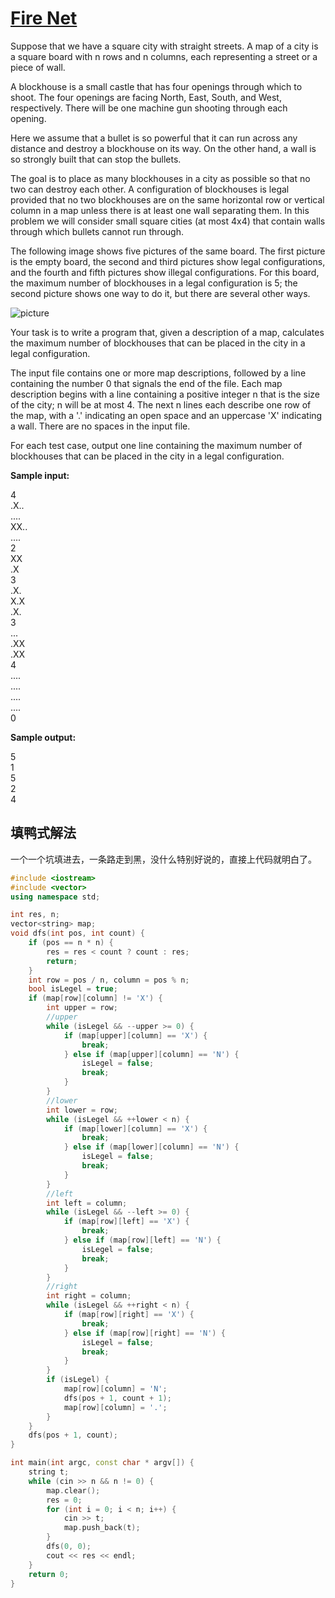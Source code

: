 # [Fire Net](https://zoj.pintia.cn/problem-sets/91827364500/problems/91827364501)
Suppose that we have a square city with straight streets. A map of a city is a square board with n rows and n columns, each representing a street or a piece of wall.

A blockhouse is a small castle that has four openings through which to shoot. The four openings are facing North, East, South, and West, respectively. There will be one machine gun shooting through each opening.

Here we assume that a bullet is so powerful that it can run across any distance and destroy a blockhouse on its way. On the other hand, a wall is so strongly built that can stop the bullets.

The goal is to place as many blockhouses in a city as possible so that no two can destroy each other. A configuration of blockhouses is legal provided that no two blockhouses are on the same horizontal row or vertical column in a map unless there is at least one wall separating them. In this problem we will consider small square cities (at most 4x4) that contain walls through which bullets cannot run through.

The following image shows five pictures of the same board. The first picture is the empty board, the second and third pictures show legal configurations, and the fourth and fifth pictures show illegal configurations. For this board, the maximum number of blockhouses in a legal configuration is 5; the second picture shows one way to do it, but there are several other ways.

![picture](https://images.ptausercontent.com/0000%2F1002%2F1002.gif)  

Your task is to write a program that, given a description of a map, calculates the maximum number of blockhouses that can be placed in the city in a legal configuration.

The input file contains one or more map descriptions, followed by a line containing the number 0 that signals the end of the file. Each map description begins with a line containing a positive integer n that is the size of the city; n will be at most 4. The next n lines each describe one row of the map, with a '.' indicating an open space and an uppercase 'X' indicating a wall. There are no spaces in the input file.

For each test case, output one line containing the maximum number of blockhouses that can be placed in the city in a legal configuration.

**Sample input:**

4  
.X..  
....  
XX..  
....  
2  
XX  
.X  
3  
.X.  
X.X  
.X.  
3  
...  
.XX  
.XX  
4  
....  
....  
....  
....  
0  

**Sample output:**

5  
1  
5  
2  
4  

## 填鸭式解法
一个一个坑填进去，一条路走到黑，没什么特别好说的，直接上代码就明白了。  

```c++
#include <iostream>
#include <vector>
using namespace std;

int res, n;
vector<string> map;
void dfs(int pos, int count) {
    if (pos == n * n) {
        res = res < count ? count : res;
        return;
    }
    int row = pos / n, column = pos % n;
    bool isLegel = true;
    if (map[row][column] != 'X') {
        int upper = row;
        //upper
        while (isLegel && --upper >= 0) {
            if (map[upper][column] == 'X') {
                break;
            } else if (map[upper][column] == 'N') {
                isLegel = false;
                break;
            }
        }
        //lower
        int lower = row;
        while (isLegel && ++lower < n) {
            if (map[lower][column] == 'X') {
                break;
            } else if (map[lower][column] == 'N') {
                isLegel = false;
                break;
            }
        }
        //left
        int left = column;
        while (isLegel && --left >= 0) {
            if (map[row][left] == 'X') {
                break;
            } else if (map[row][left] == 'N') {
                isLegel = false;
                break;
            }
        }
        //right
        int right = column;
        while (isLegel && ++right < n) {
            if (map[row][right] == 'X') {
                break;
            } else if (map[row][right] == 'N') {
                isLegel = false;
                break;
            }
        }
        if (isLegel) {
            map[row][column] = 'N';
            dfs(pos + 1, count + 1);
            map[row][column] = '.';
        }
    }
    dfs(pos + 1, count);
}

int main(int argc, const char * argv[]) {
    string t;
    while (cin >> n && n != 0) {
        map.clear();
        res = 0;
        for (int i = 0; i < n; i++) {
            cin >> t;
            map.push_back(t);
        }
        dfs(0, 0);
        cout << res << endl;
    }
    return 0;
}
```








































